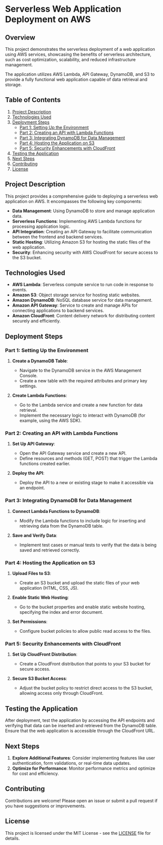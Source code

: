 # Serverless Web Application Deployment on AWS

## Overview

This project demonstrates the serverless deployment of a web application using AWS services, showcasing the benefits of serverless architecture, such as cost optimization, scalability, and reduced infrastructure management. 

The application utilizes AWS Lambda, API Gateway, DynamoDB, and S3 to provide a fully functional web application capable of data retrieval and storage.

## Table of Contents

1. [Project Description](#project-description)
2. [Technologies Used](#technologies-used)
3. [Deployment Steps](#deployment-steps)
   - [Part 1: Setting Up the Environment](#part-1-setting-up-the-environment)
   - [Part 2: Creating an API with Lambda Functions](#part-2-creating-an-api-with-lambda-functions)
   - [Part 3: Integrating DynamoDB for Data Management](#part-3-integrating-dynamodb-for-data-management)
   - [Part 4: Hosting the Application on S3](#part-4-hosting-the-application-on-s3)
   - [Part 5: Security Enhancements with CloudFront](#part-5-security-enhancements-with-cloudfront)
4. [Testing the Application](#testing-the-application)
5. [Next Steps](#next-steps)
6. [Contributing](#contributing)
7. [License](#license)

## Project Description

This project provides a comprehensive guide to deploying a serverless web application on AWS. It encompasses the following key components:

- **Data Management**: Using DynamoDB to store and manage application data.
- **Serverless Functions**: Implementing AWS Lambda functions for processing application logic.
- **API Integration**: Creating an API Gateway to facilitate communication between the frontend and backend services.
- **Static Hosting**: Utilizing Amazon S3 for hosting the static files of the web application.
- **Security**: Enhancing security with AWS CloudFront for secure access to the S3 bucket.

## Technologies Used

- **AWS Lambda**: Serverless compute service to run code in response to events.
- **Amazon S3**: Object storage service for hosting static websites.
- **Amazon DynamoDB**: NoSQL database service for data management.
- **Amazon API Gateway**: Service to create and manage APIs for connecting applications to backend services.
- **Amazon CloudFront**: Content delivery network for distributing content securely and efficiently.

## Deployment Steps

### Part 1: Setting Up the Environment

1. **Create a DynamoDB Table**:
   - Navigate to the DynamoDB service in the AWS Management Console.
   - Create a new table with the required attributes and primary key settings.

2. **Create Lambda Functions**:
   - Go to the Lambda service and create a new function for data retrieval.
   - Implement the necessary logic to interact with DynamoDB (for example, using the AWS SDK).

### Part 2: Creating an API with Lambda Functions

1. **Set Up API Gateway**:
   - Open the API Gateway service and create a new API.
   - Define resources and methods (GET, POST) that trigger the Lambda functions created earlier.

2. **Deploy the API**:
   - Deploy the API to a new or existing stage to make it accessible via an endpoint.

### Part 3: Integrating DynamoDB for Data Management

1. **Connect Lambda Functions to DynamoDB**:
   - Modify the Lambda functions to include logic for inserting and retrieving data from the DynamoDB table.

2. **Save and Verify Data**:
   - Implement test cases or manual tests to verify that the data is being saved and retrieved correctly.

### Part 4: Hosting the Application on S3

1. **Upload Files to S3**:
   - Create an S3 bucket and upload the static files of your web application (HTML, CSS, JS).

2. **Enable Static Web Hosting**:
   - Go to the bucket properties and enable static website hosting, specifying the index and error document.

3. **Set Permissions**:
   - Configure bucket policies to allow public read access to the files.

### Part 5: Security Enhancements with CloudFront

1. **Set Up CloudFront Distribution**:
   - Create a CloudFront distribution that points to your S3 bucket for secure access.

2. **Secure S3 Bucket Access**:
   - Adjust the bucket policy to restrict direct access to the S3 bucket, allowing access only through CloudFront.

## Testing the Application

After deployment, test the application by accessing the API endpoints and verifying that data can be inserted and retrieved from the DynamoDB table. Ensure that the web application is accessible through the CloudFront URL.

## Next Steps

1. **Explore Additional Features**: Consider implementing features like user authentication, form validations, or real-time data updates.
2. **Optimize for Performance**: Monitor performance metrics and optimize for cost and efficiency.

## Contributing

Contributions are welcome! Please open an issue or submit a pull request if you have suggestions or improvements.

## License

This project is licensed under the MIT License - see the [LICENSE](LICENSE) file for details.
